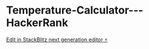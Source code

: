 # Temperature-Calculator---HackerRank

[Edit in StackBlitz next generation editor ⚡️](https://stackblitz.com/~/github.com/iruchipriya/Temperature-Calculator---HackerRank)